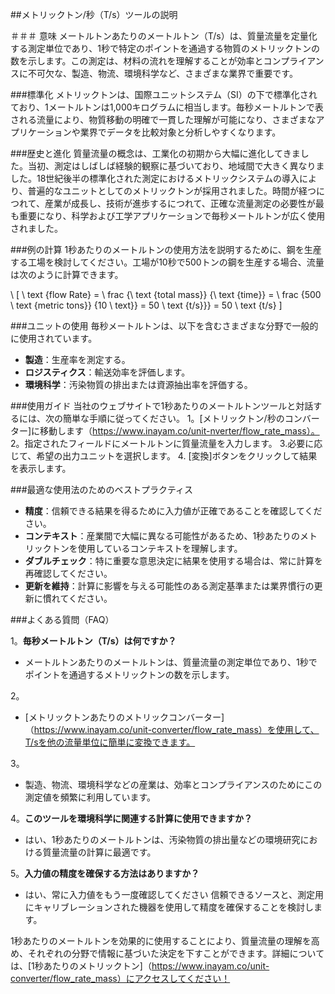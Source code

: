 ##メトリックトン/秒（T/s）ツールの説明

＃＃＃ 意味
メートルトンあたりのメートルトン（T/s）は、質量流量を定量化する測定単位であり、1秒で特定のポイントを通過する物質のメトリックトンの数を示します。この測定は、材料の流れを理解することが効率とコンプライアンスに不可欠な、製造、物流、環境科学など、さまざまな業界で重要です。

###標準化
メトリックトンは、国際ユニットシステム（SI）の下で標準化されており、1メートルトンは1,000キログラムに相当します。毎秒メートルトンで表される流量により、物質移動の明確で一貫した理解が可能になり、さまざまなアプリケーションや業界でデータを比較対象と分析しやすくなります。

###歴史と進化
質量流量の概念は、工業化の初期から大幅に進化してきました。当初、測定はしばしば経験的観察に基づいており、地域間で大きく異なりました。18世紀後半の標準化された測定におけるメトリックシステムの導入により、普遍的なユニットとしてのメトリックトンが採用されました。時間が経つにつれて、産業が成長し、技術が進歩するにつれて、正確な流量測定の必要性が最も重要になり、科学および工学アプリケーションで毎秒メートルトンが広く使用されました。

###例の計算
1秒あたりのメートルトンの使用方法を説明するために、鋼を生産する工場を検討してください。工場が10秒で500トンの鋼を生産する場合、流量は次のように計算できます。

\ [
\ text {flow Rate} = \ frac {\ text {total mass}} {\ text {time}} = \ frac {500 \ text {metric tons}} {10 \ text}} = 50 \ text {t/s}}} = 50 \ text {t/s}
\]

###ユニットの使用
毎秒メートルトンは、以下を含むさまざまな分野で一般的に使用されています。
-  **製造**：生産率を測定する。
-  **ロジスティクス**：輸送効率を評価します。
-  **環境科学**：汚染物質の排出または資源抽出率を評価する。

###使用ガイド
当社のウェブサイトで1秒あたりのメートルトンツールと対話するには、次の簡単な手順に従ってください。
1。[メトリックトン/秒のコンバーター]に移動します（https://www.inayam.co/unit-nverter/flow_rate_mass）。
2。指定されたフィールドにメートルトンに質量流量を入力します。
3.必要に応じて、希望の出力ユニットを選択します。
4. [変換]ボタンをクリックして結果を表示します。

###最適な使用法のためのベストプラクティス
-  **精度**：信頼できる結果を得るために入力値が正確であることを確認してください。
-  **コンテキスト**：産業間で大幅に異なる可能性があるため、1秒あたりのメトリックトンを使用しているコンテキストを理解します。
-  **ダブルチェック**：特に重要な意思決定に結果を使用する場合は、常に計​​算を再確認してください。
-  **更新を維持**：計算に影響を与える可能性のある測定基準または業界慣行の更新に慣れてください。

###よくある質問（FAQ）

1。**毎秒メートルトン（T/s）は何ですか？**
- メートルトンあたりのメートルトンは、質量流量の測定単位であり、1秒でポイントを通過するメトリックトンの数を示します。

2。
-  [メトリックトンあたりのメトリックコンバーター]（https://www.inayam.co/unit-converter/flow_rate_mass）を使用して、T/sを他の流量単位に簡単に変換できます。

3。
- 製造、物流、環境科学などの産業は、効率とコンプライアンスのためにこの測定値を頻繁に利用しています。

4。**このツールを環境科学に関連する計算に使用できますか？**
- はい、1秒あたりのメートルトンは、汚染物質の排出量などの環境研究における質量流量の計算に最適です。

5。**入力値の精度を確保する方法はありますか？**
- はい、常に入力値をもう一度確認してください 信頼できるソースと、測定用にキャリブレーションされた機器を使用して精度を確保することを検討します。

1秒あたりのメートルトンを効果的に使用することにより、質量流量の理解を高め、それぞれの分野で情報に基づいた決定を下すことができます。詳細については、[1秒あたりのメトリックトン]（https://www.inayam.co/unit-converter/flow_rate_mass）にアクセスしてください！